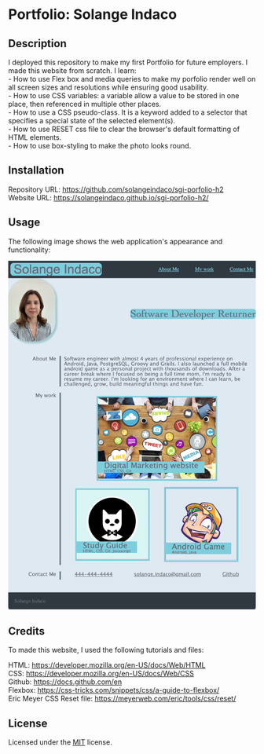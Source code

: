 # Portfolio: Solange Indaco

## Description

I deployed this repository to make my first Portfolio for future employers. I made this website from scratch. 
I learn:  
    - How to use Flex box and media queries to make my porfolio render well on all screen sizes and resolutions while ensuring good usability.  
    - How to use CSS variables: a variable allow a value to be stored in one place, then referenced in multiple other places.      
    - How to use a CSS pseudo-class. It is a keyword added to a selector that specifies a special state of the selected element(s).   
    - How to use RESET css file to clear the browser's default formatting of HTML elements.    
    - How to use box-styling to make the photo looks round.        

## Installation

Repository URL: https://github.com/solangeindaco/sgi-porfolio-h2  
Website URL:  https://solangeindaco.github.io/sgi-porfolio-h2/  

## Usage

The following image shows the web application's appearance and functionality:

![The Portfolio webpage includes a navigation bar, a header image, and images of the developer's works in the middle of the page. At the bottom there is the contact information.](./assets/images/porfolio-screenshot.png)



## Credits

To made this website, I used the following tutorials and files:  

HTML: https://developer.mozilla.org/en-US/docs/Web/HTML   
CSS: https://developer.mozilla.org/en-US/docs/Web/CSS  
Github: https://docs.github.com/en  
Flexbox: https://css-tricks.com/snippets/css/a-guide-to-flexbox/  
Eric Meyer CSS Reset file: https://meyerweb.com/eric/tools/css/reset/ 

## License

Licensed under the [MIT](LICENSE) license.

